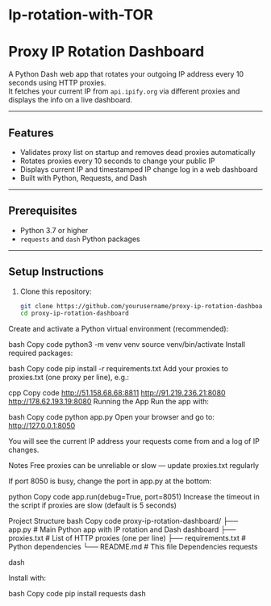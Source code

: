 # Ip-rotation-with-TOR

# Proxy IP Rotation Dashboard

A Python Dash web app that rotates your outgoing IP address every 10 seconds using HTTP proxies.  
It fetches your current IP from `api.ipify.org` via different proxies and displays the info on a live dashboard.

---

## Features

- Validates proxy list on startup and removes dead proxies automatically  
- Rotates proxies every 10 seconds to change your public IP  
- Displays current IP and timestamped IP change log in a web dashboard  
- Built with Python, Requests, and Dash

---

## Prerequisites

- Python 3.7 or higher  
- `requests` and `dash` Python packages  

---

## Setup Instructions

1. Clone this repository:

   ```bash
   git clone https://github.com/yourusername/proxy-ip-rotation-dashboard.git
   cd proxy-ip-rotation-dashboard
Create and activate a Python virtual environment (recommended):

bash
Copy code
python3 -m venv venv
source venv/bin/activate
Install required packages:

bash
Copy code
pip install -r requirements.txt
Add your proxies to proxies.txt (one proxy per line), e.g.:

cpp
Copy code
http://51.158.68.68:8811
http://91.219.236.21:8080
http://178.62.193.19:8080
Running the App
Run the app with:

bash
Copy code
python app.py
Open your browser and go to: http://127.0.0.1:8050

You will see the current IP address your requests come from and a log of IP changes.

Notes
Free proxies can be unreliable or slow — update proxies.txt regularly

If port 8050 is busy, change the port in app.py at the bottom:

python
Copy code
app.run(debug=True, port=8051)
Increase the timeout in the script if proxies are slow (default is 5 seconds)

Project Structure
bash
Copy code
proxy-ip-rotation-dashboard/
├── app.py            # Main Python app with IP rotation and Dash dashboard
├── proxies.txt       # List of HTTP proxies (one per line)
├── requirements.txt  # Python dependencies
└── README.md         # This file
Dependencies
requests

dash

Install with:

bash
Copy code
pip install requests dash
